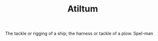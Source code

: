 ---
title: Atiltum
letter: A
permalink: "/definitions/atiltum.html"
body: The tackle or rigging of a ship; the harness or tackle of a plow. Spel-man
published_at: '2018-07-07'
source: Black's Law Dictionary
layout: post
---